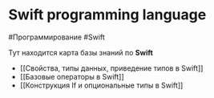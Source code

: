 # Swift programming language

#Программирование  #Swift

Тут находится карта базы знаний по __Swift__

- [[Свойства, типы данных, приведение типов в Swift]]
- [[Базовые операторы в Swift]]
- [[Конструкция If и опциональные типы в Swift]]

